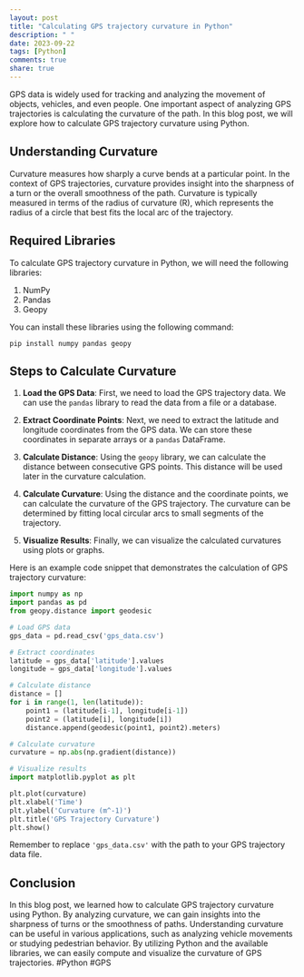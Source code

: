 ```yaml
---
layout: post
title: "Calculating GPS trajectory curvature in Python"
description: " "
date: 2023-09-22
tags: [Python]
comments: true
share: true
---
```


GPS data is widely used for tracking and analyzing the movement of objects, vehicles, and even people. One important aspect of analyzing GPS trajectories is calculating the curvature of the path. In this blog post, we will explore how to calculate GPS trajectory curvature using Python.

## Understanding Curvature

Curvature measures how sharply a curve bends at a particular point. In the context of GPS trajectories, curvature provides insight into the sharpness of a turn or the overall smoothness of the path. Curvature is typically measured in terms of the radius of curvature (R), which represents the radius of a circle that best fits the local arc of the trajectory.

## Required Libraries

To calculate GPS trajectory curvature in Python, we will need the following libraries:

1. NumPy
2. Pandas
3. Geopy

You can install these libraries using the following command:

```
pip install numpy pandas geopy
```

## Steps to Calculate Curvature

1. **Load the GPS Data**: First, we need to load the GPS trajectory data. We can use the `pandas` library to read the data from a file or a database.

2. **Extract Coordinate Points**: Next, we need to extract the latitude and longitude coordinates from the GPS data. We can store these coordinates in separate arrays or a `pandas` DataFrame.

3. **Calculate Distance**: Using the `geopy` library, we can calculate the distance between consecutive GPS points. This distance will be used later in the curvature calculation.

4. **Calculate Curvature**: Using the distance and the coordinate points, we can calculate the curvature of the GPS trajectory. The curvature can be determined by fitting local circular arcs to small segments of the trajectory.

5. **Visualize Results**: Finally, we can visualize the calculated curvatures using plots or graphs.

Here is an example code snippet that demonstrates the calculation of GPS trajectory curvature:

```python
import numpy as np
import pandas as pd
from geopy.distance import geodesic

# Load GPS data
gps_data = pd.read_csv('gps_data.csv')

# Extract coordinates
latitude = gps_data['latitude'].values
longitude = gps_data['longitude'].values

# Calculate distance
distance = []
for i in range(1, len(latitude)):
    point1 = (latitude[i-1], longitude[i-1])
    point2 = (latitude[i], longitude[i])
    distance.append(geodesic(point1, point2).meters)

# Calculate curvature
curvature = np.abs(np.gradient(distance))

# Visualize results
import matplotlib.pyplot as plt

plt.plot(curvature)
plt.xlabel('Time')
plt.ylabel('Curvature (m^-1)')
plt.title('GPS Trajectory Curvature')
plt.show()
```

Remember to replace `'gps_data.csv'` with the path to your GPS trajectory data file.

## Conclusion

In this blog post, we learned how to calculate GPS trajectory curvature using Python. By analyzing curvature, we can gain insights into the sharpness of turns or the smoothness of paths. Understanding curvature can be useful in various applications, such as analyzing vehicle movements or studying pedestrian behavior. By utilizing Python and the available libraries, we can easily compute and visualize the curvature of GPS trajectories. #Python #GPS